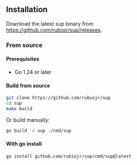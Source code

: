 ## Installation

Download the latest sup binary from https://github.com/rubiojr/sup/releases.

### From source

#### Prerequisites

- Go 1.24 or later

#### Build from source

```bash
git clone https://github.com/rubiojr/sup
cd sup
make build
```

Or build manually:

```bash
go build -o sup ./cmd/sup
```

#### With go install

```bash
go install github.com/rubiojr/sup/cmd/sup@latest
```
